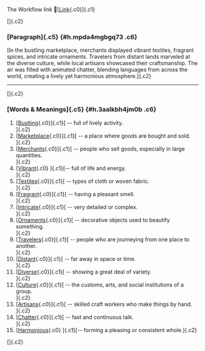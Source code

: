 The Workflow link
👏[[Link](https://www.google.com/url?q=http://www.google.com&sa=D&source=editors&ust=1756939111183465&usg=AOvVaw2IOecf6IWGPUTMMXh7QRXC){.c0}]{.c1}

[]{.c2}

### [Paragraph]{.c5} {#h.mpda4mgbgq73 .c6}

[In the bustling marketplace, merchants displayed vibrant textiles,
fragrant spices, and intricate ornaments. Travelers from distant lands
marveled at the diverse culture, while local artisans showcased their
craftsmanship. The air was filled with animated chatter, blending
languages from across the world, creating a lively yet harmonious
atmosphere.]{.c2}

------------------------------------------------------------------------

[]{.c2}

### [Words & Meanings]{.c5} {#h.3aalkbh4jm0b .c6}

1.  [[Bustling](https://www.google.com/url?q=http://www.google.com&sa=D&source=editors&ust=1756939111185283&usg=AOvVaw0vaT-xgp72HgTA_7ck01uX){.c0}]{.c1}[ --
    full of lively activity.\
    ]{.c2}
2.  [[Marketplace](https://www.google.com/url?q=http://www.google.com&sa=D&source=editors&ust=1756939111185580&usg=AOvVaw1sOWap16ubF2NEy_PlZ2-W){.c0}]{.c1}[ --
    a place where goods are bought and sold.\
    ]{.c2}
3.  [[Merchants](https://www.google.com/url?q=http://www.google.com&sa=D&source=editors&ust=1756939111185847&usg=AOvVaw1HSfzohbWRwuQC5sQZW0_G){.c0}]{.c1}[ --
    people who sell goods, especially in large quantities.\
    ]{.c2}
4.  [[Vibrant](https://www.google.com/url?q=http://www.google.com&sa=D&source=editors&ust=1756939111186214&usg=AOvVaw2ThvwwVYYHYIEX_xS_U3cs){.c0}
    ]{.c1}[-- full of life and energy.\
    ]{.c2}
5.  [[Textiles](https://www.google.com/url?q=http://www.google.com&sa=D&source=editors&ust=1756939111186529&usg=AOvVaw0H6H2hmeryonzSSOHKL-0o){.c0}]{.c1}[ --
    types of cloth or woven fabric.\
    ]{.c2}
6.  [[Fragrant](https://www.google.com/url?q=http://www.google.com&sa=D&source=editors&ust=1756939111186870&usg=AOvVaw2FS2-pNVSJKbBOn3zeaxUC){.c0}]{.c1}[ --
    having a pleasant smell.\
    ]{.c2}
7.  [[Intricate](https://www.google.com/url?q=http://www.google.com&sa=D&source=editors&ust=1756939111187208&usg=AOvVaw1CclFMfJrGeaowsna4ogjN){.c0}]{.c1}[ --
    very detailed or complex.\
    ]{.c2}
8.  [[Ornaments](https://www.google.com/url?q=http://www.google.com&sa=D&source=editors&ust=1756939111187537&usg=AOvVaw0UU9NTwkv6eI6mVStg8WCA){.c0}]{.c1}[ --
    decorative objects used to beautify something.\
    ]{.c2}
9.  [[Travelers](https://www.google.com/url?q=http://www.google.com&sa=D&source=editors&ust=1756939111187925&usg=AOvVaw3J0JaIJyZfPR59Z95w9syT){.c0}]{.c1}[ --
    people who are journeying from one place to another.\
    ]{.c2}
10. [[Distant](https://www.google.com/url?q=http://www.google.com&sa=D&source=editors&ust=1756939111188367&usg=AOvVaw0qMdx44S3B_oujJPAVeIYG){.c0}]{.c1}[ --
    far away in space or time.\
    ]{.c2}
11. [[Diverse](https://www.google.com/url?q=http://www.google.com&sa=D&source=editors&ust=1756939111188720&usg=AOvVaw0mN7e6ccKHDYnhSBot80wT){.c0}]{.c1}[ --
    showing a great deal of variety.\
    ]{.c2}
12. [[Culture](https://www.google.com/url?q=http://www.google.com&sa=D&source=editors&ust=1756939111189019&usg=AOvVaw2UCoBkb6c8BwetvUkRvb9x){.c0}]{.c1}[ --
    the customs, arts, and social institutions of a group.\
    ]{.c2}
13. [[Artisans](https://www.google.com/url?q=http://www.google.com&sa=D&source=editors&ust=1756939111189388&usg=AOvVaw1EMBFhsrepX0v3YsFBZXVJ){.c0}]{.c1}[ --
    skilled craft workers who make things by hand.\
    ]{.c2}
14. [[Chatter](https://www.google.com/url?q=http://www.google.com&sa=D&source=editors&ust=1756939111189705&usg=AOvVaw0OJ7PzQ1n3xOYCqiQRLl40){.c0}]{.c1}[ --
    fast and continuous talk.\
    ]{.c2}
15. [[Harmonious](https://www.google.com/url?q=http://www.google.com&sa=D&source=editors&ust=1756939111190009&usg=AOvVaw2lrZnJ3qm6pnouTL-lfzST){.c0}
    ]{.c1}[-- forming a pleasing or consistent whole.]{.c2}

[]{.c2}
